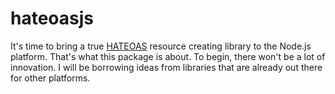 hateoasjs
========

It's time to bring a true [HATEOAS] resource creating library to the Node.js platform.
That's what this package is about.
To begin, there won't be a lot of innovation.
I will be borrowing ideas from libraries that are already out there for other platforms.

[HATEOAS]: http://en.wikipedia.org/wiki/HATEOAS  "HATEOAS"